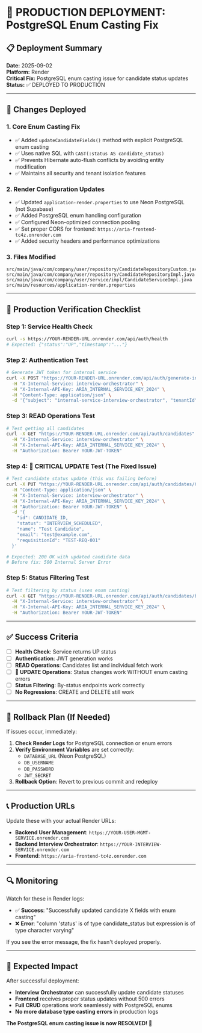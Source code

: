 # 🚀 PRODUCTION DEPLOYMENT: PostgreSQL Enum Casting Fix

## 📋 Deployment Summary

**Date:** 2025-09-02  
**Platform:** Render  
**Critical Fix:** PostgreSQL enum casting issue for candidate status updates  
**Status:** ✅ DEPLOYED TO PRODUCTION

---

## 🔧 Changes Deployed

### 1. **Core Enum Casting Fix**
- ✅ Added `updateCandidateFields()` method with explicit PostgreSQL enum casting
- ✅ Uses native SQL with `CAST(:status AS candidate_status)` 
- ✅ Prevents Hibernate auto-flush conflicts by avoiding entity modification
- ✅ Maintains all security and tenant isolation features

### 2. **Render Configuration Updates**
- ✅ Updated `application-render.properties` to use Neon PostgreSQL (not Supabase)
- ✅ Added PostgreSQL enum handling configuration
- ✅ Configured Neon-optimized connection pooling
- ✅ Set proper CORS for frontend: `https://aria-frontend-tc4z.onrender.com`
- ✅ Added security headers and performance optimizations

### 3. **Files Modified**
```
src/main/java/com/company/user/repository/CandidateRepositoryCustom.java
src/main/java/com/company/user/repository/CandidateRepositoryImpl.java  
src/main/java/com/company/user/service/impl/CandidateServiceImpl.java
src/main/resources/application-render.properties
```

---

## 🧪 Production Verification Checklist

### **Step 1: Service Health Check**
```bash
curl -s https://YOUR-RENDER-URL.onrender.com/api/auth/health
# Expected: {"status":"UP","timestamp":"..."}
```

### **Step 2: Authentication Test**
```bash
# Generate JWT token for internal service
curl -X POST "https://YOUR-RENDER-URL.onrender.com/api/auth/generate-internal-jwt" \
  -H "X-Internal-Service: interview-orchestrator" \
  -H "X-Internal-API-Key: ARIA_INTERNAL_SERVICE_KEY_2024" \
  -H "Content-Type: application/json" \
  -d '{"subject": "internal-service-interview-orchestrator", "tenantId": "tenant_i"}'
```

### **Step 3: READ Operations Test**
```bash
# Test getting all candidates
curl -X GET "https://YOUR-RENDER-URL.onrender.com/api/auth/candidates" \
  -H "X-Internal-Service: interview-orchestrator" \
  -H "X-Internal-API-Key: ARIA_INTERNAL_SERVICE_KEY_2024" \
  -H "Authorization: Bearer YOUR-JWT-TOKEN"
```

### **Step 4: 🎯 CRITICAL UPDATE Test (The Fixed Issue)**
```bash
# Test candidate status update (this was failing before)
curl -X PUT "https://YOUR-RENDER-URL.onrender.com/api/auth/candidates/CANDIDATE_ID" \
  -H "Content-Type: application/json" \
  -H "X-Internal-Service: interview-orchestrator" \
  -H "X-Internal-API-Key: ARIA_INTERNAL_SERVICE_KEY_2024" \
  -H "Authorization: Bearer YOUR-JWT-TOKEN" \
  -d '{
    "id": CANDIDATE_ID,
    "status": "INTERVIEW_SCHEDULED",
    "name": "Test Candidate",
    "email": "test@example.com",
    "requisitionId": "TEST-REQ-001"
  }'

# Expected: 200 OK with updated candidate data
# Before fix: 500 Internal Server Error
```

### **Step 5: Status Filtering Test**
```bash
# Test filtering by status (uses enum casting)
curl -X GET "https://YOUR-RENDER-URL.onrender.com/api/auth/candidates/by-status/INTERVIEW_SCHEDULED" \
  -H "X-Internal-Service: interview-orchestrator" \
  -H "X-Internal-API-Key: ARIA_INTERNAL_SERVICE_KEY_2024" \
  -H "Authorization: Bearer YOUR-JWT-TOKEN"
```

---

## ✅ Success Criteria

- [ ] **Health Check**: Service returns UP status
- [ ] **Authentication**: JWT generation works
- [ ] **READ Operations**: Candidates list and individual fetch work
- [ ] **🎯 UPDATE Operations**: Status changes work WITHOUT enum casting errors
- [ ] **Status Filtering**: By-status endpoints work correctly
- [ ] **No Regressions**: CREATE and DELETE still work

---

## 🚨 Rollback Plan (If Needed)

If issues occur, immediately:

1. **Check Render Logs** for PostgreSQL connection or enum errors
2. **Verify Environment Variables** are set correctly:
   - `DATABASE_URL` (Neon PostgreSQL)
   - `DB_USERNAME` 
   - `DB_PASSWORD`
   - `JWT_SECRET`
3. **Rollback Option**: Revert to previous commit and redeploy

---

## 📞 Production URLs

Update these with your actual Render URLs:

- **Backend User Management**: `https://YOUR-USER-MGMT-SERVICE.onrender.com`
- **Backend Interview Orchestrator**: `https://YOUR-INTERVIEW-SERVICE.onrender.com`  
- **Frontend**: `https://aria-frontend-tc4z.onrender.com`

---

## 🔍 Monitoring

Watch for these in Render logs:
- ✅ **Success**: "Successfully updated candidate X fields with enum casting"
- ❌ **Error**: "column 'status' is of type candidate_status but expression is of type character varying"

If you see the error message, the fix hasn't deployed properly.

---

## 🎉 Expected Impact

After successful deployment:
- **Interview Orchestrator** can successfully update candidate statuses
- **Frontend** receives proper status updates without 500 errors  
- **Full CRUD** operations work seamlessly with PostgreSQL enums
- **No more database type casting errors** in production logs

**The PostgreSQL enum casting issue is now RESOLVED! 🚀**
